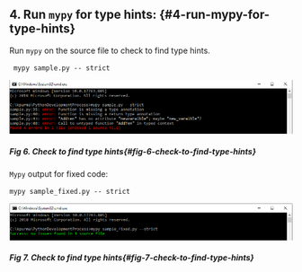 ## 4. Run `mypy` for type hints: {#4-run-mypy-for-type-hints}

Run `mypy` on the source file to check to find type hints.


```shell
 mypy sample.py -- strict

```

![](/media/image6.png)
##### Fig 6. Check to find type hints{#fig-6-check-to-find-type-hints}
`Mypy` output for fixed code:

```shell
mypy sample_fixed.py -- strict

```


![](/media/image7.png)
##### Fig 7. Check to find type hints{#fig-7-check-to-find-type-hints}
